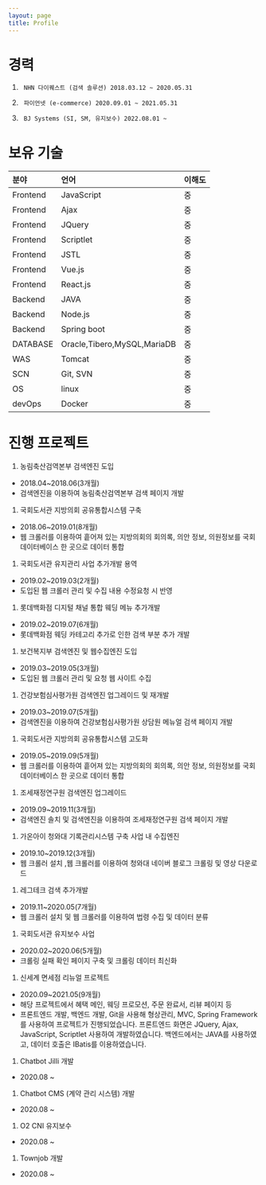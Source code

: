 ```yaml
---
layout: page
title: Profile
---
```


# [](#header-1)경력
1. 		NHN 다이퀘스트 (검색 솔루션) 2018.03.12 ~ 2020.05.31
2.      파이언넷 (e-commerce) 2020.09.01 ~ 2021.05.31
3.      BJ Systems (SI, SM, 유지보수) 2022.08.01 ~ 

# [](#header-1)보유 기술

| 분야        | 언어          | 이해도 |
|:-------------|:------------------|:------|
| Frontend | JavaScript | 중  |
| Frontend | Ajax | 중  |
| Frontend | JQuery | 중  |
| Frontend | Scriptlet | 중  |
| Frontend | JSTL | 중  |
| Frontend | Vue.js | 중  |
| Frontend | React.js | 중  |
| Backend | JAVA | 중  |
| Backend | Node.js | 중  |
| Backend | Spring boot | 중  |
| DATABASE | Oracle,Tibero,MySQL,MariaDB | 중  |
| WAS | Tomcat | 중  |
| SCN | Git, SVN | 중  |
| OS | linux | 중  |
| devOps | Docker | 중  |
# [](#header-1)진행 프로젝트

1. 농림축산검역본부 검색엔진 도입 
*  2018.04~2018.06(3개월) 
*  검색엔진을 이용하여 농림축산검역본부 검색 페이지 개발 
1. 국회도서관 지방의회 공유통합시스템 구축 
*  2018.06~2019.01(8개월) 
*  웹 크롤러를 이용하여 흩어져 있는 지방의회의 회의록, 의안 정보, 의원정보를 국회 데이터베이스 한 곳으로 데이터 통합 
1. 국회도서관 유지관리 사업 추가개발 용역 
*  2019.02~2019.03(2개월) 
*  도입된 웹 크롤러 관리 및 수집 내용 수정요청 시 반영 
1. 롯데백화점 디지털 채널 통합 웨딩 메뉴 추가개발 
*  2019.02~2019.07(6개월) 
*  롯데백화점 웨딩 카테고리 추가로 인한 검색 부분 추가 개발 
1. 보건복지부 검색엔진 및 웹수집엔진 도입 
*  2019.03~2019.05(3개월) 
*  도입된 웹 크롤러 관리 및 요청 웹 사이트 수집 
1. 건강보험심사평가원 검색엔진 업그레이드 및 재개발 
*  2019.03~2019.07(5개월) 
*  검색엔진을 이용하여 건강보험심사평가원 상담원 메뉴얼 검색 페이지 개발 
1. 국회도서관 지방의회 공유통합시스템 고도화 
*  2019.05~2019.09(5개월) 
*  웹 크롤러를 이용하여 흩어져 있는 지방의회의 회의록, 의안 정보, 의원정보를 국회 데이터베이스 한 곳으로 데이터 통합 
1. 조세재정연구원 검색엔진 업그레이드 
*  2019.09~2019.11(3개월) 
*  검색엔진 솔치 및 검색엔진을 이용하여 조세재정연구원 검색 페이지 개발 
1. 가온아이 청와대 기록관리시스템 구축 사업 내 수집엔진 
*  2019.10~2019.12(3개월) 
*  웹 크롤러 설치 ,웹 크롤러를 이용하여 청와대 네이버 블로그 크롤링 및 영상 다운로드 
1. 레그테크 검색 추가개발 
*  2019.11~2020.05(7개월) 
*  웹 크롤러 설치 및 웹 크롤러를 이용하여 법령 수집 및 데이터 분류 
1. 국회도서관 유지보수 사업 
*  2020.02~2020.06(5개월) 
*  크롤링 실패 확인 페이지 구축 및 크롤링 데이터 최신화  
1. 신세계 면세점 리뉴얼 프로젝트 
*  2020.09~2021.05(9개월) 
*  해당 프로젝트에서 혜택 메인, 웨딩 프로모션, 주문 완료서, 리뷰 페이지 등
*  프론트엔드 개발, 백엔드 개발, Git을 사용해 형상관리, MVC, Spring Framework를 사용하여 프로젝트가 진행되었습니다. 프론트엔드 화면은 JQuery, Ajax, JavaScript, Scriptlet 사용하여 개발하였습니다. 백엔드에서는 JAVA를 사용하였고, 데이터 호출은 IBatis를 이용하였습니다. 
1. Chatbot Jilli 개발
*  2020.08 ~
1. Chatbot CMS (계약 관리 시스템) 개발
*  2020.08 ~
1. O2 CNI 유지보수
*  2020.08 ~
1. Townjob 개발
*  2020.08 ~

